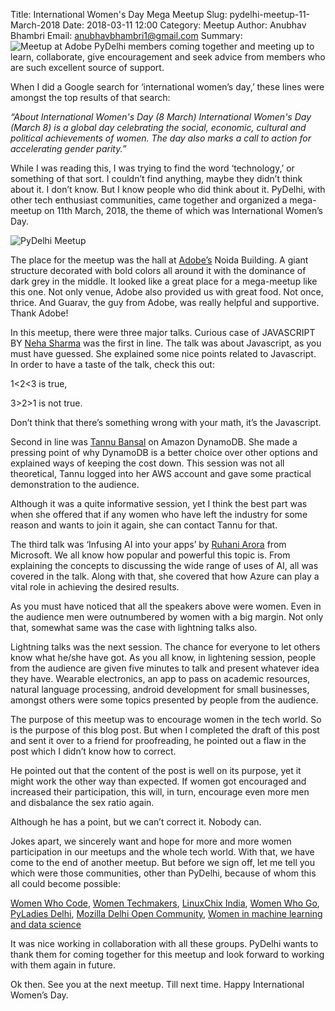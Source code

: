 Title: International Women's Day Mega Meetup
Slug: pydelhi-meetup-11-March-2018
Date: 2018-03-11 12:00
Category: Meetup
Author: Anubhav Bhambri
Email: anubhavbhambri1@gmail.com
Summary: ![Meetup at Adobe]({filename}/images/pydelhi-11-03-11.jpg) PyDelhi members coming together and meeting up to learn, collaborate, give encouragement and seek advice from members who are such excellent source of support.

When I did a Google search for ‘international women’s day,’ these lines were amongst the top results of that search:

*“About International Women's Day (8 March) International Women's Day (March 8) is a global day celebrating the social, economic, cultural and political achievements of women. The day also marks a call to action for accelerating gender parity.”*

While I was reading this, I was trying to find the word ‘technology,’ or something of that sort. I couldn’t find anything, maybe they didn’t think about it. I don’t know. But I know people who did think about it. PyDelhi, with other tech enthusiast communities, came together and organized a mega-meetup on 11th March, 2018, the theme of which was International Women’s Day.

![PyDelhi Meetup]({filename}/images/pydelhi-11-03-11.jpg)

The place for the meetup was the hall at [Adobe’s](https://twitter.com/adobeindia?lang=en) Noida Building. A giant structure decorated with bold colors all around it with the dominance of dark grey in the middle. It looked like a great place for a mega-meetup like this one. Not only venue, Adobe also provided us with great food. Not once, thrice. And Guarav, the guy from Adobe, was really helpful and supportive. Thank Adobe!

In this meetup, there were three major talks. Curious case of JAVASCRIPT BY [Neha Sharma](https://twitter.com/hellonehha) was the first in line. The talk was about Javascript, as you must have guessed. She explained some nice points related to Javascript. In order to have a taste of the talk, check this out:

1<2<3 is true, 

3>2>1 is not true. 

Don’t think that there’s something wrong with your math, it’s the Javascript.

Second in line was [Tannu Bansal](https://twitter.com/tannuagarwal) on Amazon DynamoDB. She made a pressing point of why DynamoDB is a better choice over other options and explained ways of keeping the cost down. This session was not all theoretical, Tannu logged into her AWS account and gave some practical demonstration to the audience.

Although it was a quite informative session, yet I think the best part was when she offered that if any women who have left the industry for some reason and wants to join it again, she can contact Tannu for that.

The third talk was ‘Infusing AI into your apps’ by [Ruhani Arora](https://twitter.com/infinitydlimit) from Microsoft. We all know how popular and powerful this topic is. From explaining the concepts to discussing the wide range of uses of AI, all was covered in the talk. Along with that, she covered that how Azure can play a vital role in achieving the desired results. 

As you must have noticed that all the speakers above were women. Even in the audience men were outnumbered by women with a big margin. Not only that, somewhat same was the case with lightning talks also. 

Lightning talks was the next session. The chance for everyone to let others know what he/she have got. As you all know, in lightening session, people from the audience are given five minutes to talk and present whatever idea they have. Wearable electronics, an app to pass on academic resources, natural language processing, android development for small businesses, amongst others were some topics presented by people from the audience. 

The purpose of this meetup was to encourage women in the tech world. So is the purpose of this blog post. But when I completed the draft of this post and sent it over to a friend for proofreading, he pointed out a flaw in the post which I didn’t know how to correct.

He pointed out that the content of the post is well on its purpose, yet it might work the other way than expected. If women got encouraged and increased their participation, this will, in turn, encourage even more men and disbalance the sex ratio again. 

Although he has a point, but we can’t correct it. Nobody can.

Jokes apart, we sincerely want and hope for more and more women participation in our meetups and the whole tech world. 
With that, we have come to the end of another meetup. But before we sign off, let me tell you which were those communities, other than PyDelhi, because of whom this all could become possible:

 [Women Who Code](https://twitter.com/WWCode_Delhi),
 [Women Techmakers](https://twitter.com/wtm_delhi),
 [LinuxChix India](https://twitter.com/linuxchixin),
 [Women Who Go](https://twitter.com/womenwhogo_del),
 [PyLadies Delhi](https://twitter.com/pyladiesdelhi),
 [Mozilla Delhi Open Community](https://wiki.mozilla.org/India/Delhi),
 [Women in machine learning and data science](http://wimlds.org/)

It was nice working in collaboration with all these groups. PyDelhi wants to thank them for coming together for this meetup and look forward to working with them again in future.

Ok then. See you at the next meetup. Till next time. Happy International Women’s Day.
